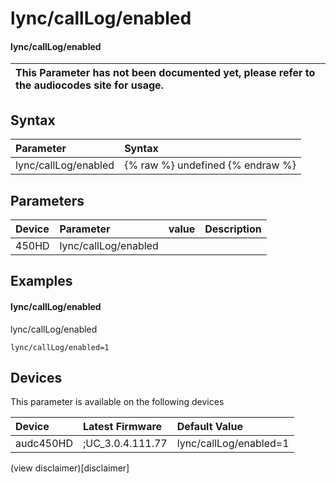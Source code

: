 ﻿---
description: lync/callLog/enabled
search: false
---

# lync/callLog/enabled

#### lync/callLog/enabled


| This Parameter has not been documented yet, please refer to the audiocodes site for usage.  |
| :--- |

## Syntax
| Parameter | Syntax |
| :--- | :--- |
|lync/callLog/enabled | {% raw %} undefined {% endraw %} |

## Parameters
|Device|Parameter|value|Description|
|:---|:---|:---|:---|
| 450HD | lync/callLog/enabled |  |  |

## Examples
#### lync/callLog/enabled

lync/callLog/enabled

```
lync/callLog/enabled=1
```

## Devices
This parameter is available on the following devices

| Device | Latest Firmware | Default Value |
|:---|:---|:---|
| audc450HD | ;UC_3.0.4.111.77 | lync/callLog/enabled=1 

(view disclaimer)[disclaimer]
